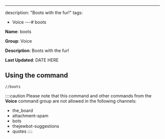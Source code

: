 ---
description: "Boots with the fur!"
tags:
  - Voice
---# boots

**Name**: boots

**Group**: Voice

**Description**: Boots with the fur!

**Last Updated**: DATE HERE

## Using the command

    //boots

::::caution Please note that this command and other commands from the **Voice** command group are not allowed in the following channels:
- the_board
- attachment-spam
- bots
- thejewbot-suggestions
- quotes
::::
